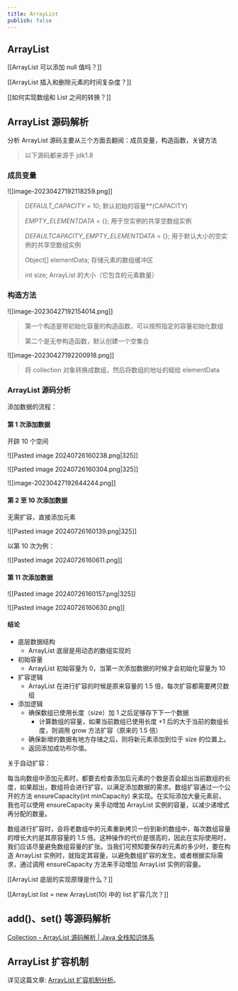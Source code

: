 ```yaml
---
title: ArrayList
publish: false
---
```


## ArrayList

[[ArrayList 可以添加 null 值吗？]]

[[ArrayList 插入和删除元素的时间复杂度？]]

[[如何实现数组和 List 之间的转换？]]

## ArrayList 源码解析

分析 ArrayList 源码主要从三个方面去翻阅：成员变量，构造函数，关键方法

> 以下源码都来源于 jdk1.8

### 成员变量

![[image-20230427192118259.png]]

> *DEFAULT_CAPACITY* = 10; 默认初始的容量**(CAPACITY)
>
> *EMPTY_ELEMENTDATA* = {}; 用于空实例的共享空数组实例
>
> *DEFAULTCAPACITY_EMPTY_ELEMENTDATA* = {}; 用于默认大小的空实例的共享空数组实例
>
> Object\[] elementData; 存储元素的数组缓冲区
>
> int size; ArrayList 的大小（它包含的元素数量）

### 构造方法

![[image-20230427192154014.png]]

> 第一个构造是带初始化容量的构造函数，可以按照指定的容量初始化数组
>
> 第二个是无参构造函数，默认创建一个空集合

![[image-20230427192200918.png]]

> 将 collection 对象转换成数组，然后将数组的地址的赋给 elementData

### ArrayList 源码分析

添加数据的流程：

#### 第 1 次添加数据

开辟 10 个空间

![[Pasted image 20240726160238.png|325]]

![[Pasted image 20240726160304.png|325]]

![[image-20230427192644244.png]]

#### 第 2 至 10 次添加数据

无需扩容，直接添加元素

![[Pasted image 20240726160139.png|325]]

以第 10 次为例：

![[Pasted image 20240726160611.png]]

#### 第 11 次添加数据

![[Pasted image 20240726160157.png|325]]

![[Pasted image 20240726160630.png]]

#### 结论

- 底层数据结构
	- ArrayList 底层是用动态的数组实现的
- 初始容量
	- ArrayList 初始容量为 0，当第一次添加数据的时候才会初始化容量为 10
- 扩容逻辑
	- ArrayList 在进行扩容的时候是原来容量的 1.5 倍，每次扩容都需要拷贝数组
- 添加逻辑
	- 确保数组已使用长度（size）加 1 之后足够存下下一个数据
		- 计算数组的容量，如果当前数组已使用长度 +1 后的大于当前的数组长度，则调用 grow 方法扩容（原来的 1.5 倍）
	- 确保新增的数据有地方存储之后，则将新元素添加到位于 size 的位置上。
	- 返回添加成功布尔值。

关于自动扩容：

每当向数组中添加元素时，都要去检查添加后元素的个数是否会超出当前数组的长度，如果超出，数组将会进行扩容，以满足添加数据的需求。数组扩容通过一个公开的方法 ensureCapacity(int minCapacity) 来实现。在实际添加大量元素前，我也可以使用 ensureCapacity 来手动增加 ArrayList 实例的容量，以减少递增式再分配的数量。

数组进行扩容时，会将老数组中的元素重新拷贝一份到新的数组中，每次数组容量的增长大约是其原容量的 1.5 倍。这种操作的代价是很高的，因此在实际使用时，我们应该尽量避免数组容量的扩张。当我们可预知要保存的元素的多少时，要在构造 ArrayList 实例时，就指定其容量，以避免数组扩容的发生。或者根据实际需求，通过调用 ensureCapacity 方法来手动增加 ArrayList 实例的容量。

[[ArrayList 底层的实现原理是什么？]]

[[ArrayList list = new ArrayList(10) 中的 list 扩容几次？]]

## add()、set() 等源码解析

[Collection - ArrayList 源码解析 | Java 全栈知识体系](https://pdai.tech/md/java/collection/java-collection-ArrayList.html)

## ArrayList 扩容机制

详见这篇文章: [ArrayList 扩容机制分析](https://javaguide.cn/java/collection/arraylist-source-code.html#_3-1-%E5%85%88%E4%BB%8E-arraylist-%E7%9A%84%E6%9E%84%E9%80%A0%E5%87%BD%E6%95%B0%E8%AF%B4%E8%B5%B7)。
